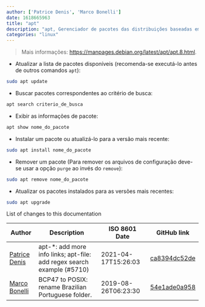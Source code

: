 ```yaml
---
author: ['Patrice Denis', 'Marco Bonelli']
date: 1618665963
title: "apt"
description: "apt, Gerenciador de pacotes das distribuições baseadas em Debian."
categories: "linux"
---
```

> Mais informações: <https://manpages.debian.org/latest/apt/apt.8.html>.

- Atualizar a lista de pacotes disponíveis (recomenda-se executá-lo antes de outros comandos `apt`):

```bash
sudo apt update
```

- Buscar pacotes correspondentes ao critério de busca:

```bash
apt search criterio_de_busca
```

- Exibir as informações de pacote:

```bash
apt show nome_do_pacote
```

- Instalar um pacote ou atualizá-lo para a versão mais recente:

```bash
sudo apt install nome_do_pacote
```

- Remover um pacote (Para remover os arquivos de configuração deve-se usar a opção `purge` ao invés do `remove`):

```bash
sudo apt remove nome_do_pacote
```

- Atualizar os pacotes instalados para as versões mais recentes:

```bash
sudo apt upgrade
```
List of changes to this documentation


Author | Description | ISO 8601 Date | GitHub link
------|-----|-----|-----
[Patrice Denis](mailto:patrice.denis@gmail.com) | apt-*: add more info links; apt-file: add regex search example (#5710) | 2021-04-17T15:26:03 | [ca8394dc52de](https://github.com/tldr-pages/tldr/commit/ca8394dc52def4e55971ce4049b20fa8839f464d)
[Marco Bonelli](mailto:marco@mebeim.net) | BCP47 to POSIX: rename Brazilian Portuguese folder. | 2019-08-26T06:23:30 | [54e1ade0a958](https://github.com/tldr-pages/tldr/commit/54e1ade0a958f3a08d9ed60f32b66188d0ecfb63)

